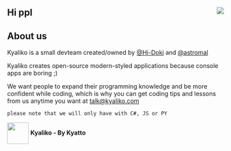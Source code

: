 ## Hi ppl <img align=right src="https://avatars.githubusercontent.com/u/101818213?s=200&v=4"/>

<h2 align>About us</h2>
Kyaliko is a small devteam created/owned by <a href="https://github.com/hi-doki">@Hi-Doki</a> and <a href="https://github.com/mallowo">@astromal</a>

Kyaliko creates open-source modern-styled applications because console apps are boring ;)

We want people to expand their programming knowledge and be more confident while coding, which is why
you can get coding tips and lessons from us anytime you want at <a href="mailto:talk@kyaliko.com">talk@kyaliko.com</a>

`please note that we will only have with C#, JS or PY`

 <img src="https://avatars.githubusercontent.com/u/101818213?s=200&v=4" width=50 align="center"/> <strong>Kyaliko - By Kyatto</strong>

<!--

**Here are some ideas to get you started:**

🙋‍♀️ A short introduction - what is your organization all about?
🌈 Contribution guidelines - how can the community get involved?
👩‍💻 Useful resources - where can the community find your docs? Is there anything else the community should know?
🍿 Fun facts - what does your team eat for breakfast?
🧙 Remember, you can do mighty things with the power of [Markdown](https://docs.github.com/github/writing-on-github/getting-started-with-writing-and-formatting-on-github/basic-writing-and-formatting-syntax)
-->
